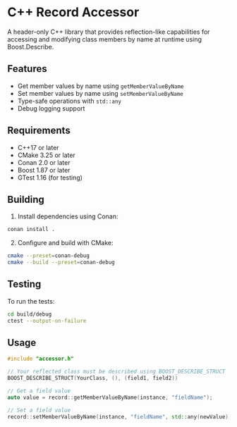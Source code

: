 # C++ Record Accessor

A header-only C++ library that provides reflection-like capabilities for accessing and modifying class members by name at runtime using Boost.Describe.

## Features

- Get member values by name using `getMemberValueByName`
- Set member values by name using `setMemberValueByName`
- Type-safe operations with `std::any`
- Debug logging support

## Requirements

- C++17 or later
- CMake 3.25 or later
- Conan 2.0 or later
- Boost 1.87 or later
- GTest 1.16 (for testing)

## Building

1. Install dependencies using Conan:
```bash
conan install .
```

2. Configure and build with CMake:
```bash
cmake --preset=conan-debug
cmake --build --preset=conan-debug
```

## Testing

To run the tests:
```bash
cd build/debug
ctest --output-on-failure
```

## Usage

```cpp
#include "accessor.h"

// Your reflected class must be described using BOOST_DESCRIBE_STRUCT
BOOST_DESCRIBE_STRUCT(YourClass, (), (field1, field2))

// Get a field value
auto value = record::getMemberValueByName(instance, "fieldName");

// Set a field value
record::setMemberValueByName(instance, "fieldName", std::any(newValue));
```